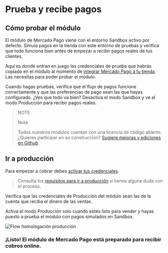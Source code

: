 # Prueba y recibe pagos


## Cómo probar el módulo

El módulo de Mercado Pago viene con el entorno Sandbox activo por defecto. Simula pagos en la tienda con este entorno de pruebas y verifica que todo funciona bien antes de empezar a recibir pagos reales de tus clientes. 
 
Aquí es donde entran en juego las credenciales de prueba que habrás copiado en el módulo al momento de [integrar Mercado Pago a tu tienda](https://www.mercadopago[FAKER][URL][DOMAIN]/developers/es/guides/plugins/prestashop/integration/). Las necesitas para poder probar el módulo.

Cuando hagas pruebas, verifica que el flujo de pagos funcione correctamente y que las preferencias de pago sean las que hayas configurado. ¿Ves que todo va bien? Desactiva el modo Sandbox y ve al modo Producción para recibir pagos reales.

> NOTE
>
> Nota
>
> Todos nuestros módulos cuentan con una licencia de código abierto. ¿Quieres participar en su construcción? [Sugiere mejoras y ediciones en Github](https://github.com/mercadopago/cart-prestashop-7).

## Ir a producción

Para empezar a cobrar debes [activar tus credenciales](https://www.mercadopago.com/mla/account/credentials/).

> Consulta los [requisitos para ir a producción](https://www.mercadopago[FAKER][URL][DOMAIN]/developers/es/guides/online-payments/checkout-api/goto-production/) si tienes alguna duda con el proceso.

Verifica que las credenciales de Producción del módulo sean las de la cuenta que reciba el dinero de las ventas. 

Activa el modo Producción solo cuando estés listo para vender y hayas puesto a prueba el módulo con pagos simulados en Sandbox.

![Flow homologación producción](/images/prestashop/receive_payments_es.gif)

### **¡Listo! El módulo de Mercado Pago está preparado para recibir cobros online.**